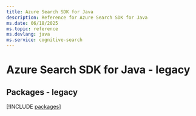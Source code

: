```yaml
---
title: Azure Search SDK for Java
description: Reference for Azure Search SDK for Java
ms.date: 06/18/2025
ms.topic: reference
ms.devlang: java
ms.service: cognitive-search
---
```

# Azure Search SDK for Java - legacy
## Packages - legacy
[!INCLUDE [packages](search-index.md)]
